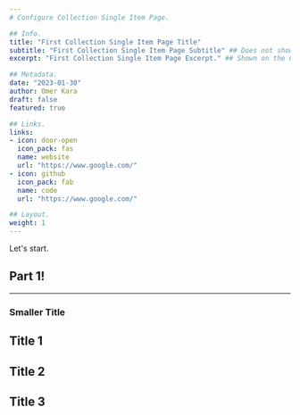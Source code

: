 ```yaml
---
# Configure Collection Single Item Page.

## Info.
title: "First Collection Single Item Page Title"
subtitle: "First Collection Single Item Page Subtitle" ## Does not shown on the Collection Main Page.
excerpt: "First Collection Single Item Page Excerpt." ## Shown on the Collection Main Page, but does not shown on the Collection Single Item Page.

## Metadata.
date: "2023-01-30"
author: Omer Kara
draft: false
featured: true

## Links.
links:
- icon: door-open
  icon_pack: fas
  name: website
  url: "https://www.google.com/"
- icon: github
  icon_pack: fab
  name: code
  url: "https://www.google.com/"

## Layout.
weight: 1
---
```


Let's start.

## Part 1!
---

### Smaller Title

## Title 1

## Title 2

## Title 3

